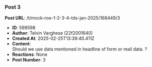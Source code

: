 ### Post 3
**Post URL**: /t/mock-roe-1-2-3-4-tds-jan-2025/168449/3
- **ID**: 599598
- **Author**: Telvin Varghese (22f2001640)
- **Created At**: 2025-02-25T13:39:40.411Z
- **Content**:  
  Should we use data mentioned in headline of form or mail data. ?
- **Reactions**: None
- **Post Number**: 3

